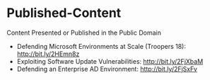 # Published-Content

Content Presented or Published in the Public Domain

* Defending Microsoft Environments at Scale (Troopers 18): http://bit.ly/2HEmn8z
* Exploiting Software Update Vulnerabilities: http://bit.ly/2FjXbaM
* Defending an Enterprise AD Environment: http://bit.ly/2FjSxFv


